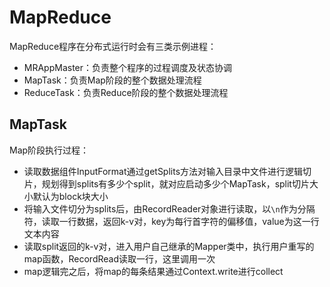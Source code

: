 # MapReduce

MapReduce程序在分布式运行时会有三类示例进程：

- MRAppMaster：负责整个程序的过程调度及状态协调
- MapTask：负责Map阶段的整个数据处理流程
- ReduceTask：负责Reduce阶段的整个数据处理流程

## MapTask

Map阶段执行过程：

- 读取数据组件InputFormat通过getSplits方法对输入目录中文件进行逻辑切片，规划得到splits有多少个split，就对应启动多少个MapTask，split切片大小默认为block块大小
- 将输入文件切分为splits后，由RecordReader对象进行读取，以`\n`作为分隔符，读取一行数据，返回k-v对，key为每行首字符的偏移值，value为这一行文本内容
- 读取split返回的k-v对，进入用户自己继承的Mapper类中，执行用户重写的map函数，RecordRead读取一行，这里调用一次
- map逻辑完之后，将map的每条结果通过Context.write进行collect

